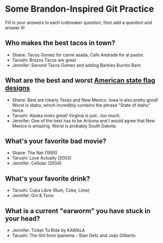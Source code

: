 # Some Brandon-Inspired Git Practice
Fill in your answers to each icebreaker question, then add a question and answer it!

## Who makes the best tacos in town? 
* Shane: Tacos Gomez for carne asada, Cafe Andrade for al pastor.
* Tarushi: Brazos Tacos are great
* Jennifer: Second Tacos Gomez and adding Barbies Burrito Barn

## What are the best and worst [American state flag designs](https://en.wikipedia.org/wiki/Flags_of_the_U.S._states_and_territories)
* Shane: Best are clearly Texas and New Mexico. Iowa is also pretty good! Worst is Idaho, which incredibly contains the phrase "State of Idaho" twice. 
* Tarushi: Alaska looks great! Virginia is just...too much.
* Jennifer: One of the best has to be Arizona and I would agree that New Mexico is amazing. Worst is probably South Dakota. 

## What's your favorite bad movie?
* Shane: The Net (1995) 
* Tarushi: Love Actually (2003)
* Jennifer: Cellular (2004)

## What's your favorite drink?
* Tarushi: Cuba Libre (Rum, Coke, Lime)
* Jennifer: Gin & Tonic 

## What is a current "earworm" you have stuck in your head?
* Jennifer: Ticket To Ride by KAWALA 
* Tarushi: The Girl from Ipanema - Stan Getz and João Gilberto